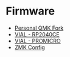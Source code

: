 # Firmware
* [Personal QMK Fork](https://github.com/jasonhazel/qmk_firmware/tree/hazel/chaz)
* [VIAL - RP2040CE](firmware/hazel_chaz_rp2040cd_vial.uf2)
* [VIAL - PROMICRO](firmware/hazel_chaz_promicro_vial.hex)
* [ZMK Config](https://github.com/hazels-garage/zmk-chaz)
